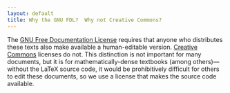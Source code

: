 ```yaml
---
layout: default
title: Why the GNU FDL?  Why not Creative Commons?
---
```


[FDL]: http://www.gnu.org/copyleft/fdl.html
[CC]: http://creativecommons.org/

The [GNU Free Documentation License][FDL] requires that anyone who
distributes these texts also make available a human-editable version.
[Creative Commons][CC] licenses do not.  This distinction is not
important for many documents, but it is for mathematically-dense
textbooks (among others)—without the LaTeX source code, it would be
prohibitively difficult for others to edit these documents, so we
use a license that makes the source code available.